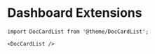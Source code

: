 # Dashboard Extensions

```mdx-code-block
import DocCardList from '@theme/DocCardList';

<DocCardList />
```